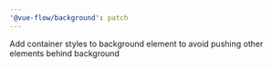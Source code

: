 ```yaml
---
'@vue-flow/background': patch
---
```


Add container styles to background element to avoid pushing other elements behind background
